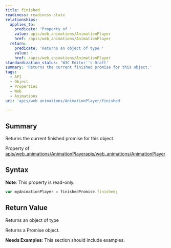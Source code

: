 ```yaml
---
title: finished
readiness: readiness-state
relationships:
  applies_to:
    predicate: 'Property of '
    value: apis/web_animations/AnimationPlayer
    href: /apis/web_animations/AnimationPlayer
  return:
    predicate: 'Returns an object of type '
    value: ''
    href: /apis/web_animations/AnimationPlayer
standardization_status: 'W3C Editor''s Draft'
summary: 'Returns the current finished promise for this object.'
tags:
  - API
  - Object
  - Properties
  - Web
  - Animations
uri: 'apis/web animations/AnimationPlayer/finished'

---
```

## <span>Summary</span>

Returns the current finished promise for this object.

Property of [apis/web\_animations/AnimationPlayer](/apis/web_animations/AnimationPlayer)[apis/web\_animations/AnimationPlayer](/apis/web_animations/AnimationPlayer)

## <span>Syntax</span>

**Note**: This property is read-only.

``` js
var myAnimationPlayer = finishedPromise.finished;
```

## <span>Return Value</span>

Returns an object of type<span></span>

Returns a Promise object.

**Needs Examples**: This section should include examples.

